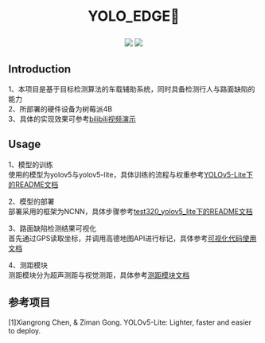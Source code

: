 # <p align="center"> YOLO_EDGE🚀</p>

<p align="center"><img src="https://img.shields.io/badge/YOLO~EDGE-v0.1-red?logo=gitlab&style=for-the-badge"> <img src="https://img.shields.io/badge/license-MIT-blue?logo=Hexo&style=for-the-badge"> </p>

## Introduction 
1、本项目是基于目标检测算法的车载辅助系统，同时具备检测行人与路面缺陷的能力  
2、所部署的硬件设备为树莓派4B  
3、具体的实现效果可参考[bilibili视频演示](https://www.bilibili.com/video/BV1EV411M7fK/?spm_id_from=333.999.0.0)

## Usage
1、模型的训练  
使用的模型为yolov5与yolov5-lite，具体训练的流程与权重参考[YOLOv5-Lite下的README文档](https://github.com/Wangkkklll/yolo_edge/tree/main/YOLOv5-Lite-)  
  
2、模型的部署  
部署采用的框架为NCNN，具体步骤参考[test320_yolov5_lite下的README文档](https://github.com/Wangkkklll/yolo_edge/tree/main/test320_yolov5_lite)  

3、路面缺陷检测结果可视化  
首先通过GPS读取坐标，并调用高德地图API进行标记，具体参考[可视化代码使用文档]()  

4、测距模块  
测距模块分为超声测距与视觉测距，具体参考[测距模块文档]()

## 参考项目
<div id="refer-id"></div>
[1]Xiangrong Chen, & Ziman Gong. YOLOv5-Lite: Lighter, faster and easier to deploy.


